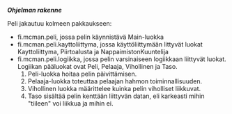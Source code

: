 ***Ohjelman rakenne***

Peli jakautuu kolmeen pakkaukseen:
* fi.mcman.peli, jossa pelin käynnistävä Main-luokka
* fi.mcman.peli.kayttoliittyma, jossa käyttöliittymään littyvät luokat Kayttoliittyma, Piirtoalusta ja NappaimistonKuuntelija
* fi.mcman.peli.logiikka, jossa pelin varsinaiseen logiikkaan liittyvät luokat. Logiikan pääluokat ovat Peli, Pelaaja, Vihollinen ja Taso. 
  1. Peli-luokka hoitaa pelin päivittämisen. 
  2. Pelaaja-luokka toteuttaa pelaajan hahmon toiminnallisuuden. 
  3. Vihollinen luokka määrittelee kuinka pelin viholliset liikkuvat. 
  4. Taso sisältää pelin kenttään liittyvän datan, eli karkeasti mihin "tiileen" voi liikkua ja mihin ei.
